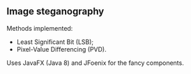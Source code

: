 Image steganography
-
Methods implemented:
- Least Significant Bit (LSB);
- Pixel-Value Differencing (PVD).

Uses JavaFX (Java 8) and JFoenix for the fancy components.